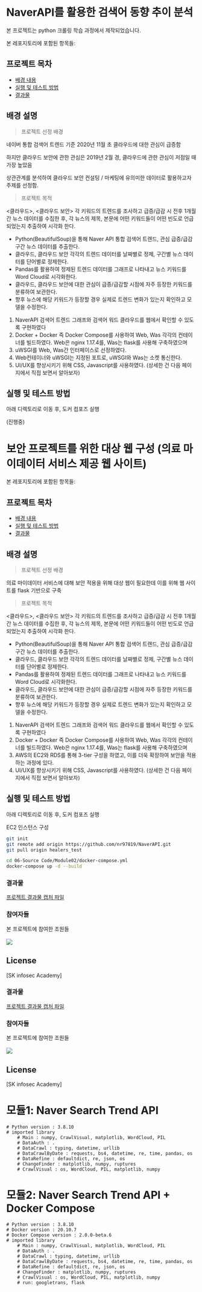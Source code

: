 # NaverAPI를 활용한 검색어 동향 추이 분석

본 프로젝트는 python 크롤링 학습 과정에서 제작되었습니다.

본 레포지토리에 포함된 항목들:

## 프로젝트 목차

- [배경 내용](#배경-설명)
- [실행 및 테스트 방법](#실행-및-테스트-방법)
- [결과물](#결과물)

## 배경 설명

> 프로젝트 선정 배경

네이버 통합 검색어 트렌드 기준 2020년 11월 초 클라우드에 대한 관심이 급증함
 
하지만 클라우드 보안에 관한 관심은 2019년 2월 경, 클라우드에 관한 관심이 저점일 때 가장 높았음

상관관계를 분석하여 클라우드 보안 컨설팅 / 마케팅에 유의미한 데이터로 활용하고자 주제를 선정함.

> 프로젝트 목적

<클라우드>, <클라우드 보안> 각 키워드의 트렌드를 조사하고 급증/급감 시 전후 1개월간 뉴스 데이터를 수집한 후, 
각 뉴스의 제목, 본문에 어떤 키워드들이 어떤 빈도로 언급되었는지 추출하여 시각화 한다.

- Python(BeautifulSoup)을 통해 Naver API 통합 검색어 트렌드, 관심 급증/급감 구간 뉴스 데이터를 추출한다.
- 클라우드, 클라우드 보안 각각의 트렌드 데이터를 날짜별로 정제, 구간별 뉴스 데이터를 단어별로 정제한다.
- Pandas를 활용하여 정제된 트렌드 데이터를 그래프로 나타내고 뉴스 키워드를 Word Cloud로 시각화한다.
- 클라우드, 클라우드 보안에 대한 관심이 급증/급감할 시점에 자주 등장한 키워드를 분류하여 보관한다.
- 향후 뉴스에 해당 키워드가 등장할 경우 실제로 트렌드 변화가 있는지 확인하고 모델을 수정한다.

1. NaverAPI 검색어 트렌드 그래프와 검색어 워드 클라우드를 웹에서 확인할 수 있도록 구현하였다
2. Docker + Docker 즉 Docker Compose를 사용하여 Web, Was 각각의 컨테이너를 빌드하였다. Web은 nginx 1.17.4를, Was는 flask를 사용해 구축하였으며 
3. uWSGI를 Web, Was간 인터페이스로 선정하였다.
4. Web컨테이너와 uWSGI는 지정된 포트로, uWSGI와 Was는 소켓 통신한다.
5. UI/UX를 향상시키기 위해 CSS, Javascript를 사용하였다. (상세한 건 다음 페이지에서 직접 보면서 알아보자)

## 실행 및 테스트 방법

아래 디렉토리로 이동 후, 도커 컴포즈 실행


(진행중)
# 보안 프로젝트를 위한 대상 웹 구성 (의료 마이데이터 서비스 제공 웹 사이트)

본 레포지토리에 포함된 항목들:

## 프로젝트 목차

- [배경 내용](#배경-설명)
- [실행 및 테스트 방법](#실행-및-테스트-방법)
- [결과물](#결과물)

## 배경 설명

> 프로젝트 선정 배경

의료 마이데이터 서비스에 대해 보안 적용을 위해 대상 웹이 필요한데
이를 위해 웹 사이트를 flask 기반으로 구축

> 프로젝트 목적

<클라우드>, <클라우드 보안> 각 키워드의 트렌드를 조사하고 급증/급감 시 전후 1개월간 뉴스 데이터를 수집한 후, 
각 뉴스의 제목, 본문에 어떤 키워드들이 어떤 빈도로 언급되었는지 추출하여 시각화 한다.

- Python(BeautifulSoup)을 통해 Naver API 통합 검색어 트렌드, 관심 급증/급감 구간 뉴스 데이터를 추출한다.
- 클라우드, 클라우드 보안 각각의 트렌드 데이터를 날짜별로 정제, 구간별 뉴스 데이터를 단어별로 정제한다.
- Pandas를 활용하여 정제된 트렌드 데이터를 그래프로 나타내고 뉴스 키워드를 Word Cloud로 시각화한다.
- 클라우드, 클라우드 보안에 대한 관심이 급증/급감할 시점에 자주 등장한 키워드를 분류하여 보관한다.
- 향후 뉴스에 해당 키워드가 등장할 경우 실제로 트렌드 변화가 있는지 확인하고 모델을 수정한다.

1. NaverAPI 검색어 트렌드 그래프와 검색어 워드 클라우드를 웹에서 확인할 수 있도록 구현하였다
2. Docker + Docker 즉 Docker Compose를 사용하여 Web, Was 각각의 컨테이너를 빌드하였다. Web은 nginx 1.17.4를, Was는 flask를 사용해 구축하였으며 
3. AWS의 EC2와 RDS를 통해 3-tier 구성을 하였고, 이를 더욱 확장하여 보안을 적용하는 과정에 있다.
4. UI/UX를 향상시키기 위해 CSS, Javascript를 사용하였다. (상세한 건 다음 페이지에서 직접 보면서 알아보자)

## 실행 및 테스트 방법

아래 디렉토리로 이동 후, 도커 컴포즈 실행

EC2 인스턴스 구성
```sh
git init
git remote add origin https://github.com/nr97819/NaverAPI.git
git pull origin healers_test

cd 06-Source Code/Module02/docker-compose.yml
docker-compose up -d --build
```

### 결과물

<a href="" />프로젝트 결과물 캡처 파일</a>

### 참여자들

본 프로젝트에 참여한 조원들<br/>
<a href="https://github.com/WonhaWoo/NaverAPI/graphs/contributors"><br/>
<img src="https://user-images.githubusercontent.com/55518121/144660712-0a05fa2b-de57-4312-85f8-e0a64eecf4a6.png" /></a>

## License

[SK infosec Academy]

### 결과물

<a href="https://github.com/nr97819/NaverAPI/blob/main/07-%EA%B2%B0%EA%B3%BC%EB%AC%BC/Module02/Module02_result.pdf" />프로젝트 결과물 캡처 파일</a>

### 참여자들

본 프로젝트에 참여한 조원들<br/>
<a href="https://github.com/WonhaWoo/NaverAPI/graphs/contributors"><br/>
<img src="https://user-images.githubusercontent.com/55518121/144660712-0a05fa2b-de57-4312-85f8-e0a64eecf4a6.png" /></a>

## License

[SK infosec Academy]

# 모듈1: Naver Search Trend API
    # Python version : 3.8.10
    # imported library
        # Main : numpy, CrawlVisual, matplotlib, WordCloud, PIL
        # DataAuth : .
        # DataCrawl : typing, datetime, urllib
        # DataCrawlByDate : requests, bs4, datetime, re, time, pandas, os
        # DataRefine : defaultdict, re, json, os
        # ChangeFinder : matplotlib, numpy, ruptures
        # CrawlVisual : os, WordCloud, PIL, matplotlib, numpy

# 모듈2: Naver Search Trend API + Docker Compose
    # Python version : 3.8.10
    # Docker version : 20.10.7
    # Docker Compose version : 2.0.0-beta.6
    # imported library
        # Main : numpy, CrawlVisual, matplotlib, WordCloud, PIL
        # DataAuth : .
        # DataCrawl : typing, datetime, urllib
        # DataCrawlByDate : requests, bs4, datetime, re, time, pandas, os
        # DataRefine : defaultdict, re, json, os
        # ChangeFinder : matplotlib, numpy, ruptures
        # CrawlVisual : os, WordCloud, PIL, matplotlib, numpy
        # run: googletrans, flask
